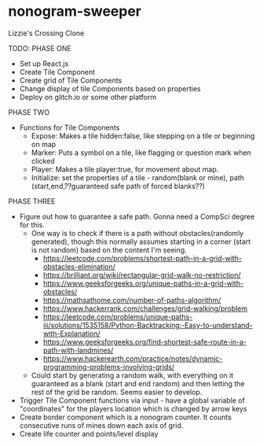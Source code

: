 # nonogram-sweeper
Lizzie's Crossing Clone


TODO:
PHASE ONE
- Set up React.js
- Create Tile Component
- Create grid of Tile Components
- Change display of tile Components based on properties
- Deploy on glitch.io or some other platform

PHASE TWO 
- Functions for Tile Components
  - Expose: Makes a tile hidden:false, like stepping on a tile or beginning on map
  - Marker: Puts a symbol on a tile, like flagging or question mark when clicked
  - Player: Makes a tile player:true, for movement about map.
  - Initialize: set the properties of a tile - random(blank or mine), path (start,end,??guaranteed safe path of forced blanks??)

PHASE THREE
- Figure out how to guarantee a safe path. Gonna need a CompSci degree for this. 
  - One way is to check if there is a path without obstacles(randomly generated), though this normally assumes starting in a corner (start is not random) based on the content I'm seeing.
    - https://leetcode.com/problems/shortest-path-in-a-grid-with-obstacles-elimination/
    - https://brilliant.org/wiki/rectangular-grid-walk-no-restriction/
    - https://www.geeksforgeeks.org/unique-paths-in-a-grid-with-obstacles/
    - https://mathsathome.com/number-of-paths-algorithm/
    - https://www.hackerrank.com/challenges/grid-walking/problem
    - https://leetcode.com/problems/unique-paths-iii/solutions/1535158/Python-Backtracking:-Easy-to-understand-with-Explanation/
    - https://www.geeksforgeeks.org/find-shortest-safe-route-in-a-path-with-landmines/
    - https://www.hackerearth.com/practice/notes/dynamic-programming-problems-involving-grids/
  - Could start by generating a random walk, with everything on it guaranteed as a blank (start and end random) and then letting the rest of the grid be random. Seems easier to develop.
- Trigger Tile Component functions via input - have a global variable of "coordinates" for the players location which is changed by arrow keys
- Create border component which is a nonogram counter. It counts consecutive runs of mines down each axis of grid.
- Create life counter and points/level display
